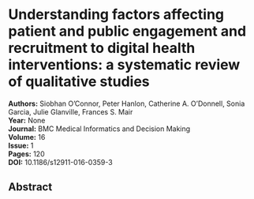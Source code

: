 # Understanding factors affecting patient and public engagement and recruitment to digital health interventions: a systematic review of qualitative studies

**Authors:** Siobhan O’Connor, Peter Hanlon, Catherine A. O’Donnell, Sonia Garcia, Julie Glanville, Frances S. Mair  
**Year:** None  
**Journal:** BMC Medical Informatics and Decision Making  
**Volume:** 16  
**Issue:** 1  
**Pages:** 120  
**DOI:** 10.1186/s12911-016-0359-3  

## Abstract


